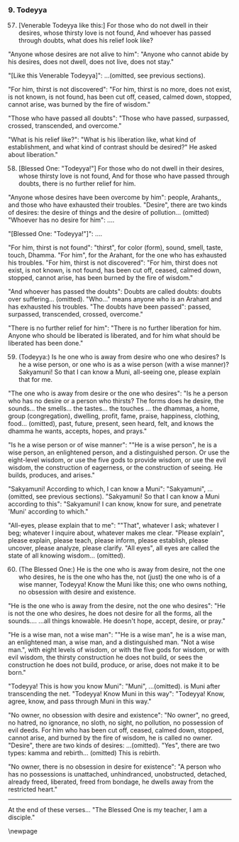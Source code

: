 ### 9. Todeyya

57. [Venerable Todeyya like this:] For those who do not dwell in their desires,
    whose thirsty love is not found,
And whoever has passed through doubts, what does his relief look like?

"Anyone whose desires are not alive to him": "Anyone who cannot abide by his
desires, does not dwell, does not live, does not stay."

"[Like this Venerable Todeyya]": ...(omitted, see previous sections).

"For him, thirst is not discovered": "For him, thirst is no more, does not
exist, is not known, is not found, has been cut off, ceased, calmed down,
stopped, cannot arise, was burned by the fire of wisdom."

"Those who have passed all doubts": "Those who have passed, surpassed, crossed,
transcended, and overcome."

"What is his relief like?": "What is his liberation like, what kind of
establishment, and what kind of contrast should be desired?" He asked about
liberation."

58. [Blessed One: "Todeyya!"] For those who do not dwell in their desires, whose
    thirsty love is not found,
And for those who have passed through doubts, there is no further relief for
    him.

"Anyone whose desires have been overcome by him": people, Arahants,, and those
who have exhausted their troubles. "Desire", there are two kinds of desires: the
desire of things and the desire of pollution... (omitted) "Whoever has no desire
for him": ....

"[Blessed One: "Todeyya!"]": ....

"For him, thirst is not found": "thirst", for color (form), sound, smell, taste,
touch, Dhamma. "For him", for the Arahant, for the one who has exhausted his
troubles. "For him, thirst is not discovered": "For him, thirst does not exist,
is not known, is not found, has been cut off, ceased, calmed down, stopped,
cannot arise, has been burned by the fire of wisdom."

"And whoever has passed the doubts": Doubts are called doubts: doubts over
suffering... (omitted). "Who..." means anyone who is an Arahant and has
exhausted his troubles. "The doubts have been passed": passed, surpassed,
transcended, crossed, overcome."

"There is no further relief for him": "There is no further liberation for him.
Anyone who should be liberated is liberated, and for him what should be
liberated has been done."

59. (Todeyya:) Is he one who is away from desire who one who desires?  Is he a
    wise person, or one who is as a wise person (with a wise manner)?
Sakyamuni! So that I can know a Muni, all-seeing one, please explain that for
    me.

"The one who is away from desire or the one who desires": "Is he a person who
has no desire or a person who thirsts? The forms does he desire, the sounds...
the smells... the tastes... the touches ... the dhammas, a home, group
(congregation), dwelling, profit, fame, praise, happiness, clothing, food...
(omitted), past, future, present, seen heard, felt, and knows the dhamma he
wants, accepts, hopes, and prays."

"Is he a wise person or of wise manner": ""He is a wise person", he is a wise
person, an enlightened person, and a distinguished person. Or use the
eight-level wisdom, or use the five gods to provide wisdom, or use the evil
wisdom, the construction of eagerness, or the construction of seeing. He builds,
produces, and arises."

"Sakyamuni! According to which, I can know a Muni": "Sakyamuni", ...(omitted,
see previous sections). "Sakyamuni! So that I can know a Muni according to
this": "Sakyamuni! I can know, know for sure, and penetrate 'Muni' according to
which."

"All-eyes, please explain that to me": ""That", whatever I ask; whatever I beg;
whatever I inquire about, whatever makes me clear. "Please explain", please
explain, please teach, please inform, please establish, please uncover, please
analyze, please clarify. "All eyes", all eyes are called the state of all
knowing wisdom... (omitted).

60. (The Blessed One:) He is the one who is away from desire, not the one who
    desires, he is the one who has the, not (just) the one who is of a wise
    manner,
Todeyya! Know the Muni like this; one who owns nothing, no obsession with desire
    and existence.

"He is the one who is away from the desire, not the one who desires": "He is not
the one who desires, he does not desire for all the forms, all the sounds....
...all things knowable. He doesn't hope, accept, desire, or pray."

"He is a wise man, not a wise man": ""He is a wise man", he is a wise man, an
enlightened man, a wise man, and a distinguished man. "Not a wise man.", with
eight levels of wisdom, or with the five gods for wisdom, or with evil wisdom,
the thirsty construction he does not build, or sees the construction he does not
build, produce, or arise, does not make it to be born."

"Todeyya! This is how you know Muni": "Muni", ...(omitted). is Muni after
transcending the net. "Todeyya! Know Muni in this way": "Todeyya! Know, agree,
know, and pass through Muni in this way."

"No owner, no obsession with desire and existence": "No owner", no greed, no
hatred, no ignorance, no sloth, no sight, no pollution, no possession of evil
deeds. For him who has been cut off, ceased, calmed down, stopped, cannot arise,
and burned by the fire of wisdom, he is called no owner. "Desire", there are two
kinds of desires: ...(omitted). "Yes", there are two types: kamma and rebirth...
(omitted) This is rebirth.

"No owner, there is no obsession in desire for existence": "A person who has no
possessions is unattached, unhindranced, unobstructed, detached, already freed,
liberated, freed from bondage, he dwells away from the restricted heart."

---

At the end of these verses... "The Blessed One is my teacher, I am a disciple."

\newpage
